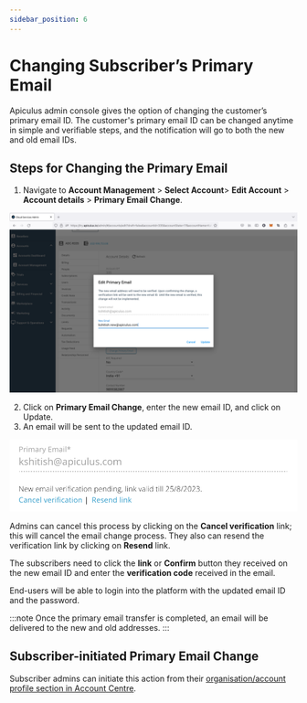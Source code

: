 ```yaml
---
sidebar_position: 6
---
```

# Changing Subscriber’s Primary Email

Apiculus admin console gives the option of changing the customer’s primary email ID. The customer's primary email ID can be changed anytime in simple and verifiable steps, and the notification will go to both the new and old email IDs.

## Steps for Changing the Primary Email

1. Navigate to **Account Management** > **Select Account**> **Edit Account** > **Account details** > **Primary Email Change**.

![Changing Subscribers Primary Email](img/ChangingEmail.png)

2. Click on **Primary Email Change**, enter the new email ID, and click on Update.
3. An email will be sent to the updated email ID.

![Changing Subscribers Primary Email](img/ChangingEmail2.png)

Admins can cancel this process by clicking on the **Cancel verification** link; this will cancel the email change process. They also can resend the verification link by clicking on **Resend** link.

The subscribers need to click the **link** or **Confirm** button they received on the new email ID and enter the **verification code** received in the email.

End-users will be able to login into the platform with the updated email ID and the password.

:::note
Once the primary email transfer is completed, an email will be delivered to the new and old addresses.
:::

## Subscriber-initiated Primary Email Change

Subscriber admins can initiate this action from their [organisation/account profile section in Account Centre](/docs/Subscribers/AccountCentre/Organisation-AccountProfile).